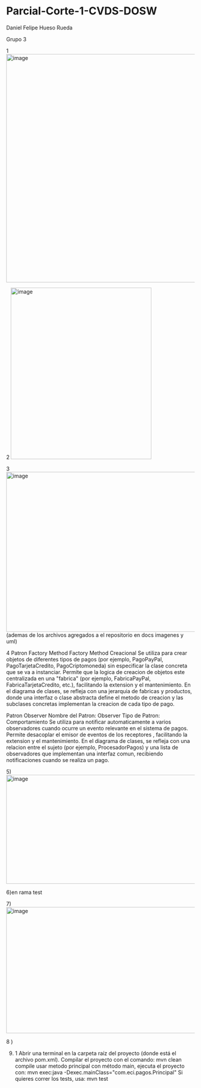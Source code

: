 # Parcial-Corte-1-CVDS-DOSW


Daniel Felipe Hueso Rueda 


Grupo 3 



1 <img width="1028" height="610" alt="image" src="https://github.com/user-attachments/assets/c52acbf6-8822-487c-baf1-42648ce9762b" />

2 <img width="376" height="458" alt="image" src="https://github.com/user-attachments/assets/6d23efe6-85e8-491c-9f8e-3ebbfd23752b" />


3<img width="623" height="427" alt="image" src="https://github.com/user-attachments/assets/1e30332c-1158-46fc-9406-7876b4e0a3e8" />
(ademas de los archivos agregados a el repositorio en docs imagenes y uml)

4 Patron Factory Method
Factory Method
Creacional
Se utiliza para crear objetos de diferentes tipos de pagos (por ejemplo, PagoPayPal, PagoTarjetaCredito, PagoCriptomoneda) sin especificar la clase concreta que se va a instanciar.
Permite que la logica de creacion de objetos este centralizada en una "fabrica" (por ejemplo, FabricaPayPal, FabricaTarjetaCredito, etc.), facilitando la extension y el mantenimiento.
En el diagrama de clases, se refleja con una jerarquia de fabricas y productos, donde una interfaz o clase abstracta define el metodo de creacion y las subclases concretas implementan la creacion de cada tipo de pago.

Patron Observer
Nombre del Patron: Observer
Tipo de Patron: Comportamiento
Se utiliza para notificar automaticamente a varios observadores  cuando ocurre un evento relevante en el sistema de pagos.
Permite desacoplar el emisor de eventos  de los receptores , facilitando la extension y el mantenimiento.
En el diagrama de clases, se refleja con una relacion entre el sujeto (por ejemplo, ProcesadorPagos) y una lista de observadores que implementan una interfaz comun, recibiendo notificaciones cuando se realiza un pago.


5)<img width="928" height="291" alt="image" src="https://github.com/user-attachments/assets/486145f6-a5f7-496b-a067-fe1b1c20450c" />

6)en rama test

7)<img width="1251" height="337" alt="image" src="https://github.com/user-attachments/assets/43f020b4-6685-4183-afcc-6526c72b2e66" />


8 ) 


9) 1 Abrir una terminal en la carpeta raíz del proyecto (donde está el archivo pom.xml).
Compilar el proyecto con el comando: mvn clean compile
usar metodo principal con método main, ejecuta el proyecto con: mvn exec:java -Dexec.mainClass="com.eci.pagos.Principal" 
Si quieres correr los tests, usa: mvn test
